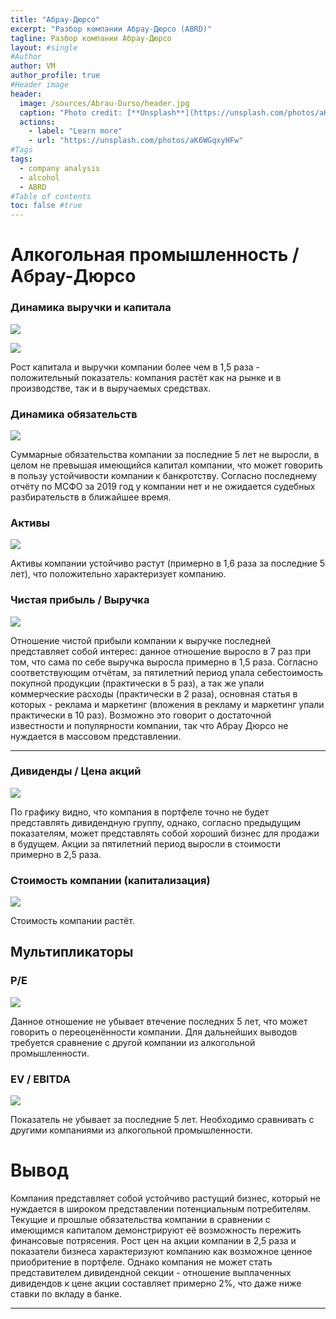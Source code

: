 ```yaml
---
title: "Абрау-Дюрсо"
excerpt: "Разбор компании Абрау-Дюрсо (ABRD)"
tagline: Разбор компании Абрау-Дюрсо
layout: #single
#Author
author: VM
author_profile: true
#Header image
header:
  image: /sources/Abrau-Durso/header.jpg
  caption: "Photo credit: [**Unsplash**](https://unsplash.com/photos/aK6WGqxyHFw)"
  actions:
    - label: "Learn more"
    - url: "https://unsplash.com/photos/aK6WGqxyHFw"
#Tags
tags:
  - company analysis
  - alcohol
  - ABRD
#Table of contents
toc: false #true
---
```



# Алкогольная промышленность / Абрау-Дюрсо

### Динамика выручки и капитала
![](../sources/Abrau-Durso/Abrau_Durso_proceeds.png)

![](../sources/Abrau-Durso/Abrau_Durso_capital.png)

Рост капитала и выручки компании более чем в 1,5 раза - положительный показатель: компания растёт как на рынке и в производстве, так и в выручаемых средствах.
### Динамика обязательств

![](../sources/Abrau-Durso/Abrau_Durso_liability.png)

Суммарные обязательства компании за последние 5 лет не выросли, в целом не превышая имеющийся капитал компании, что может говорить в пользу устойчивости компании к банкротству. Согласно последнему отчёту по МСФО за 2019 год у компании нет и не ожидается судебных разбирательств в ближайшее время. 
### Активы

![](../sources/Abrau-Durso/Abrau_Durso_assets.png)

Активы компании устойчиво растут (примерно в 1,6 раза за последние 5 лет), что положительно характеризует компанию.

###  Чистая прибыль / Выручка

![](../sources/Abrau-Durso/Abrau_Durso_net_profit_to_proceeds.png)

Отношение чистой прибыли компании к выручке последней представляет собой интерес: данное отношение выросло в 7 раз при том, что сама по себе выручка выросла примерно в 1,5 раза. Согласно соответствующим отчётам, за пятилетний период упала себестоимость покупной продукции (практически в 5 раз), а так же упали коммерческие расходы (практически в 2 раза), основная статья в которых - реклама и маркетинг (вложения в рекламу и маркетинг упали практически в 10 раз). Возможно это говорит о достаточной известности и популярности компании, так что Абрау Дюрсо не нуждается в массовом представлении. 
________

### Дивиденды / Цена акций
![](../sources/Abrau-Durso/Abrau_Durso_dividends_to_share_rate.png)

По графику видно, что компания в портфеле точно не будет представлять дивидендную группу, однако, согласно предыдущим показателям, может представлять собой хороший бизнес для продажи в будущем. Акции за пятилетний период выросли в стоимости примерно в 2,5 раза. 

### Стоимость компании (капитализация)

![](../sources/Abrau-Durso/Abrau_Durso_capitalization.png)

Стоимость компании растёт.

## Мультипликаторы

### P/E
![](../sources/Abrau-Durso/Abrau_Durso_P_to_E.png)

Данное отношение не убывает втечение последних 5 лет, что может говорить о переоценённости компании. Для дальнейших выводов требуется сравнение с другой компании из алкогольной промышленности.

### EV / EBITDA
![](../sources/Abrau-Durso/Abrau_Durso_EV_to_EBITDA.png)

Показатель не убывает за последние 5 лет. Необходимо сравнивать с другими компаниями из алкогольной промышленности.

# Вывод

Компания представляет собой устойчиво растущий бизнес, который не нуждается в широком представлении потенциальным потребителям. Текущие и прошлые обязательства компании в сравнении с имеющимся капиталом демонстрируют её возможность пережить финансовые потрясения. Рост цен на акции компании в 2,5 раза и показатели бизнеса характеризуют компанию как возможное ценное приобритение в портфеле. Однако компания не может стать представителем дивидендной секции - отношение выплаченных дивидендов к цене акции составляет примерно 2%, что даже ниже ставки по вкладу в банке.
______

